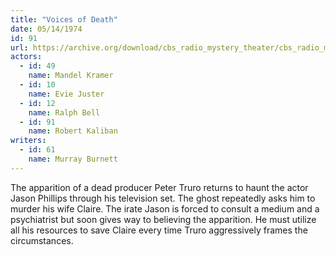 ```yaml
---
title: "Voices of Death"
date: 05/14/1974
id: 91
url: https://archive.org/download/cbs_radio_mystery_theater/cbs_radio_mystery_theater-0051-0100.zip/cbs_radio_mystery_theater-0051-0100%2Fcbsrmt_0091_voices_of_death.mp3
actors:  
  - id: 49
    name: Mandel Kramer  
  - id: 10
    name: Evie Juster  
  - id: 12
    name: Ralph Bell  
  - id: 91
    name: Robert Kaliban
writers:  
  - id: 61
    name: Murray Burnett
---
```

The apparition of a dead producer Peter Truro returns to haunt the actor Jason Phillips through his television set. The ghost repeatedly asks him to murder his wife Claire. The irate Jason is forced to consult a medium and a psychiatrist but soon gives way to believing the apparition. He must utilize all his resources to save Claire every time Truro aggressively frames the circumstances.